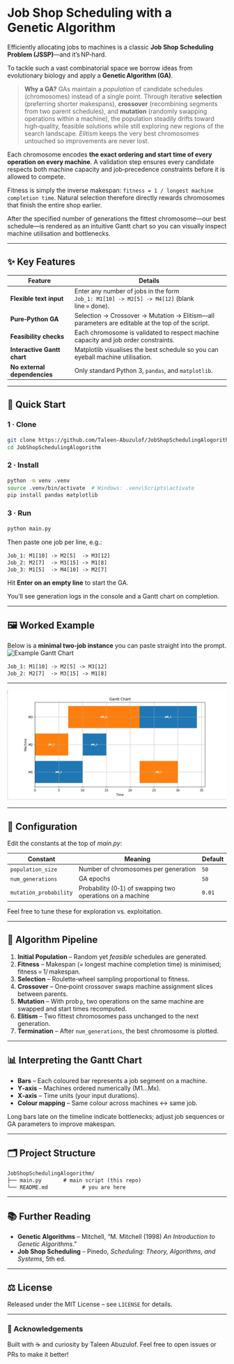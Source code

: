 # Job Shop Scheduling with a Genetic Algorithm

Efficiently allocating jobs to machines is a classic **Job Shop Scheduling Problem (JSSP)**—and it’s NP‑hard.

To tackle such a vast combinatorial space we borrow ideas from evolutionary biology and apply a **Genetic Algorithm (GA)**.

> **Why a GA?**  GAs maintain a *population* of candidate schedules (chromosomes) instead of a single point. Through iterative **selection** (preferring shorter makespans), **crossover** (recombining segments from two parent schedules), and **mutation** (randomly swapping operations within a machine), the population steadily drifts toward high‑quality, feasible solutions while still exploring new regions of the search landscape.  *Elitism* keeps the very best chromosomes untouched so improvements are never lost.

Each chromosome encodes **the exact ordering and start time of every operation on every machine**.  A validation step ensures every candidate respects both machine capacity and job‑precedence constraints before it is allowed to compete.

Fitness is simply the inverse makespan: `fitness = 1 / longest machine completion time`.  Natural selection therefore directly rewards chromosomes that finish the entire shop earlier.

After the specified number of generations the fittest chromosome—our best schedule—is rendered as an intuitive Gantt chart so you can visually inspect machine utilisation and bottlenecks.

---

## ✨ Key Features

| Feature                      | Details                                                                                           |
| ---------------------------- | ------------------------------------------------------------------------------------------------- |
| **Flexible text input**      | Enter any number of jobs in the form `Job_1: M1[10] -> M2[5] -> M4[12]` (blank line = done).      |
| **Pure‑Python GA**           | Selection → Crossover → Mutation → Elitism⁠—all parameters are editable at the top of the script. |
| **Feasibility checks**       | Each chromosome is validated to respect machine capacity and job order constraints.               |
| **Interactive Gantt chart**  | Matplotlib visualises the best schedule so you can eyeball machine utilisation.                   |
| **No external dependencies** | Only standard Python 3, `pandas`, and `matplotlib`.                                               |

---

## 🚀 Quick Start

### 1 · Clone

```bash
git clone https://github.com/Taleen-Abuzulof/JobShopSchedulingAlogorithm.git
cd JobShopSchedulingAlogorithm
```

### 2 · Install

```bash
python -m venv .venv
source .venv/bin/activate  # Windows: .venv\Scripts\activate
pip install pandas matplotlib
```

### 3 · Run

```bash
python main.py
```

Then paste one job per line, e.g.:

```
Job_1: M1[10] -> M2[5]  -> M3[12]
Job_2: M2[7]  -> M3[15] -> M1[8]
Job_3: M1[5]  -> M4[10] -> M2[7]
```

Hit **Enter on an empty line** to start the GA.

You’ll see generation logs in the console and a Gantt chart on completion.

---

## 🖼️ Worked Example

Below is a **minimal two‑job instance** you can paste straight into the prompt. ![Example Gantt Chart](/mnt/data/fff0bd4f-390e-44ac-9157-4418d3d7ea4c.png)

```text
Job_1: M1[10] -> M2[5] -> M3[12]
Job_2: M2[7]  -> M3[15] -> M1[8]
```

---
![Example Gantt Chart](Screenshot%202025-05-16%20110420.png)

---

## 🔧 Configuration

Edit the constants at the top of *main.py*:

| Constant               | Meaning                                                   | Default |
| ---------------------- | --------------------------------------------------------- | ------- |
| `population_size`      | Number of chromosomes per generation                      | `50`    |
| `num_generations`      | GA epochs                                                 | `50`    |
| `mutation_probability` | Probability (0‑1) of swapping two operations on a machine | `0.01`  |

Feel free to tune these for exploration vs. exploitation.

---

## 🧬 Algorithm Pipeline

1. **Initial Population** – Random yet *feasible* schedules are generated.
2. **Fitness** – Makespan (= longest machine completion time) is minimised; fitness = 1/ makespan.
3. **Selection** – Roulette‑wheel sampling proportional to fitness.
4. **Crossover** – One‑point crossover swaps machine assignment slices between parents.
5. **Mutation** – With prob `p`, two operations on the same machine are swapped and start times recomputed.
6. **Elitism** – Two fittest chromosomes pass unchanged to the next generation.
7. **Termination** – After `num_generations`, the best chromosome is plotted.

---

## 📊 Interpreting the Gantt Chart

* **Bars** – Each coloured bar represents a job segment on a machine.
* **Y‑axis** – Machines ordered numerically (M1…Mx).
* **X‑axis** – Time units (your input durations).
* **Colour mapping** – Same colour across machines ↔ same job.

Long bars late on the timeline indicate bottlenecks; adjust job sequences or GA parameters to improve makespan.

---

## 🗂️ Project Structure

```
JobShopSchedulingAlogorithm/
├── main.py       # main script (this repo)
└── README.md           # you are here
```

---

## 📚 Further Reading

* **Genetic Algorithms** – Mitchell, “M. Mitchell (1998) *An Introduction to Genetic Algorithms*.”
* **Job Shop Scheduling** – Pinedo, *Scheduling: Theory, Algorithms, and Systems*, 5th ed.

---

## ⚖️ License

Released under the MIT License – see `LICENSE` for details.

---

### 🙏 Acknowledgements

Built with ☕ and curiosity by Taleen Abuzulof.
Feel free to open issues or PRs to make it better!
